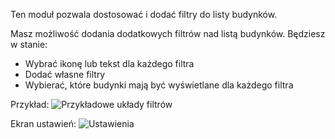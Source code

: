 Ten moduł pozwala dostosować i dodać filtry do listy budynków. 

Masz możliwość dodania dodatkowych filtrów nad listą budynków. Będziesz w stanie:

* Wybrać ikonę lub tekst dla każdego filtra
* Dodać własne filtry
* Wybierać, które budynki mają być wyświetlane dla każdego filtra

Przykład:
![Przykładowe układy filtrów](./example.png)

Ekran ustawień:
![Ustawienia](./settings.png)
